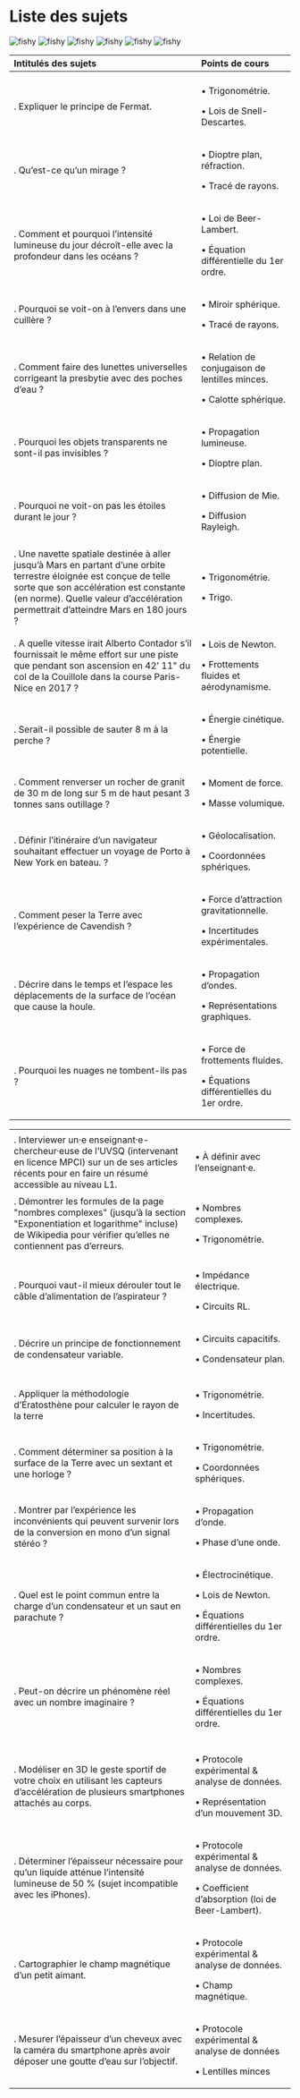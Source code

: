 Liste des sujets
================

![fishy](./sujets_optique.png)
![fishy](./sujets_meca.png)
![fishy](./sujets_journaliste.png)
![fishy](./sujets_electrocinetique.png)
![fishy](./sujets_divers.png)
![fishy](./sujets_smartphones.png)

<table>
<thead>
<tr class="header">
<th style="text-align: left;">Intitulés des sujets</th>
<th style="text-align: left;">Points de cours</th>
</tr>
</thead>
<tbody>
<tr class="odd">
<td style="text-align: left;"></td>
<td style="text-align: left;"></td>
</tr>
<tr class="even">
<td style="text-align: left;">. Expliquer le principe de Fermat.</td>
<td style="text-align: left;"><p><span class="math inline">•</span> Trigonométrie.</p>
<p><span class="math inline">•</span> Lois de Snell-Descartes.</p></td>
</tr>
<tr class="odd">
<td style="text-align: left;">. Qu’est-ce qu’un mirage ?</td>
<td style="text-align: left;"><p><span class="math inline">•</span> Dioptre plan, réfraction.</p>
<p><span class="math inline">•</span> Tracé de rayons.</p></td>
</tr>
<tr class="even">
<td style="text-align: left;">. Comment et pourquoi l’intensité lumineuse du jour décroît-elle avec la profondeur dans les océans ?</td>
<td style="text-align: left;"><p><span class="math inline">•</span> Loi de Beer-Lambert.</p>
<p><span class="math inline">•</span> Équation différentielle du 1er ordre.</p></td>
</tr>
<tr class="odd">
<td style="text-align: left;">. Pourquoi se voit-on à l’envers dans une cuillère ?</td>
<td style="text-align: left;"><p><span class="math inline">•</span> Miroir sphérique.</p>
<p><span class="math inline">•</span> Tracé de rayons.</p></td>
</tr>
<tr class="even">
<td style="text-align: left;">. Comment faire des lunettes universelles corrigeant la presbytie avec des poches d’eau ?</td>
<td style="text-align: left;"><p><span class="math inline">•</span> Relation de conjugaison de lentilles minces.</p>
<p><span class="math inline">•</span> Calotte sphérique.</p></td>
</tr>
<tr class="odd">
<td style="text-align: left;">. Pourquoi les objets transparents ne sont-il pas invisibles ?</td>
<td style="text-align: left;"><p><span class="math inline">•</span> Propagation lumineuse.</p>
<p><span class="math inline">•</span> Dioptre plan.</p></td>
</tr>
<tr class="even">
<td style="text-align: left;">. Pourquoi ne voit-on pas les étoiles durant le jour ?</td>
<td style="text-align: left;"><p><span class="math inline">•</span> Diffusion de Mie.</p>
<p><span class="math inline">•</span> Diffusion Rayleigh.</p></td>
</tr>
<tr class="odd">
<td style="text-align: left;"></td>
<td style="text-align: left;"></td>
</tr>
<tr class="even">
<td style="text-align: left;">. Une navette spatiale destinée à aller jusqu’à Mars en partant d’une orbite terrestre éloignée est conçue de telle sorte que son accélération est constante (en norme). Quelle valeur d’accélération permettrait d’atteindre Mars en 180 jours ?</td>
<td style="text-align: left;"><p><span class="math inline">•</span> Trigonométrie.</p>
<p><span class="math inline">•</span> Trigo.</p></td>
</tr>
<tr class="odd">
<td style="text-align: left;">. A quelle vitesse irait Alberto Contador s’il fournissait le même effort sur une piste que pendant son ascension en 42’ 11" du col de la Couillole dans la course Paris-Nice en 2017 ?</td>
<td style="text-align: left;"><p><span class="math inline">•</span> Lois de Newton.</p>
<p><span class="math inline">•</span> Frottements fluides et aérodynamisme.</p></td>
</tr>
<tr class="even">
<td style="text-align: left;">. Serait-il possible de sauter 8 m à la perche ?</td>
<td style="text-align: left;"><p><span class="math inline">•</span> Énergie cinétique.</p>
<p><span class="math inline">•</span> Énergie potentielle.</p></td>
</tr>
<tr class="odd">
<td style="text-align: left;">. Comment renverser un rocher de granit de 30 m de long sur 5 m de haut pesant 3 tonnes sans outillage ?</td>
<td style="text-align: left;"><p><span class="math inline">•</span> Moment de force.</p>
<p><span class="math inline">•</span> Masse volumique.</p></td>
</tr>
<tr class="even">
<td style="text-align: left;">. Définir l’itinéraire d’un navigateur souhaitant effectuer un voyage de Porto à New York en bateau. ?</td>
<td style="text-align: left;"><p><span class="math inline">•</span> Géolocalisation.</p>
<p><span class="math inline">•</span> Coordonnées sphériques.</p></td>
</tr>
<tr class="odd">
<td style="text-align: left;">. Comment peser la Terre avec l’expérience de Cavendish ?</td>
<td style="text-align: left;"><p><span class="math inline">•</span> Force d’attraction gravitationnelle.</p>
<p><span class="math inline">•</span> Incertitudes expérimentales.</p></td>
</tr>
<tr class="even">
<td style="text-align: left;">. Décrire dans le temps et l’espace les déplacements de la surface de l’océan que cause la houle.</td>
<td style="text-align: left;"><p><span class="math inline">•</span> Propagation d’ondes.</p>
<p><span class="math inline">•</span> Représentations graphiques.</p></td>
</tr>
<tr class="odd">
<td style="text-align: left;">. Pourquoi les nuages ne tombent-ils pas ?</td>
<td style="text-align: left;"><p><span class="math inline">•</span> Force de frottements fluides.</p>
<p><span class="math inline">•</span> Équations différentielles du 1er ordre.</p></td>
</tr>
</tbody>
</table>

<table>
<tbody>
<tr class="odd">
<td style="text-align: left;"></td>
<td style="text-align: left;"></td>
</tr>
<tr class="even">
<td style="text-align: left;">. Interviewer un·e enseignant·e-chercheur·euse de l’UVSQ (intervenant en licence MPCI) sur un de ses articles récents pour en faire un résumé accessible au niveau L1.</td>
<td style="text-align: left;"><span class="math inline">•</span> À définir avec l’enseignant·e.</td>
</tr>
<tr class="odd">
<td style="text-align: left;">. Démontrer les formules de la page "nombres complexes" (jusqu’à la section "Exponentiation et logarithme" incluse) de Wikipedia pour vérifier qu’elles ne contiennent pas d’erreurs.</td>
<td style="text-align: left;"><p><span class="math inline">•</span> Nombres complexes.</p>
<p><span class="math inline">•</span> Trigonométrie.</p></td>
</tr>
<tr class="even">
<td style="text-align: left;"></td>
<td style="text-align: left;"></td>
</tr>
<tr class="odd">
<td style="text-align: left;">. Pourquoi vaut-il mieux dérouler tout le câble d’alimentation de l’aspirateur ?</td>
<td style="text-align: left;"><p><span class="math inline">•</span> Impédance électrique.</p>
<p><span class="math inline">•</span> Circuits RL.</p></td>
</tr>
<tr class="even">
<td style="text-align: left;">. Décrire un principe de fonctionnement de condensateur variable.</td>
<td style="text-align: left;"><p><span class="math inline">•</span> Circuits capacitifs.</p>
<p><span class="math inline">•</span> Condensateur plan.</p></td>
</tr>
<tr class="odd">
<td style="text-align: left;"></td>
<td style="text-align: left;"></td>
</tr>
<tr class="even">
<td style="text-align: left;">. Appliquer la méthodologie d’Ératosthène pour calculer le rayon de la terre</td>
<td style="text-align: left;"><p><span class="math inline">•</span> Trigonométrie.</p>
<p><span class="math inline">•</span> Incertitudes.</p></td>
</tr>
<tr class="odd">
<td style="text-align: left;">. Comment déterminer sa position à la surface de la Terre avec un sextant et une horloge ?</td>
<td style="text-align: left;"><p><span class="math inline">•</span> Trigonométrie.</p>
<p><span class="math inline">•</span> Coordonnées sphériques.</p></td>
</tr>
<tr class="even">
<td style="text-align: left;">. Montrer par l’expérience les inconvénients qui peuvent survenir lors de la conversion en mono d’un signal stéréo ?</td>
<td style="text-align: left;"><p><span class="math inline">•</span> Propagation d’onde.</p>
<p><span class="math inline">•</span> Phase d’une onde.</p></td>
</tr>
<tr class="odd">
<td style="text-align: left;">. Quel est le point commun entre la charge d’un condensateur et un saut en parachute ?</td>
<td style="text-align: left;"><p><span class="math inline">•</span> Électrocinétique.</p>
<p><span class="math inline">•</span> Lois de Newton.</p>
<p><span class="math inline">•</span> Équations différentielles du 1er ordre.</p></td>
</tr>
<tr class="even">
<td style="text-align: left;">. Peut-on décrire un phénomène réel avec un nombre imaginaire ?</td>
<td style="text-align: left;"><p><span class="math inline">•</span> Nombres complexes.</p>
<p><span class="math inline">•</span> Équations différentielles du 1er ordre.</p></td>
</tr>
<tr class="odd">
<td style="text-align: left;"></td>
<td style="text-align: left;"></td>
</tr>
<tr class="even">
<td style="text-align: left;">. Modéliser en 3D le geste sportif de votre choix en utilisant les capteurs d’accélération de plusieurs smartphones attachés au corps.</td>
<td style="text-align: left;"><p><span class="math inline">•</span> Protocole expérimental &amp; analyse de données.</p>
<p><span class="math inline">•</span> Représentation d’un mouvement 3D.</p></td>
</tr>
<tr class="odd">
<td style="text-align: left;">. Déterminer l’épaisseur nécessaire pour qu’un liquide atténue l’intensité lumineuse de 50 % (sujet incompatible avec les iPhones).</td>
<td style="text-align: left;"><p><span class="math inline">•</span> Protocole expérimental &amp; analyse de données.</p>
<p><span class="math inline">•</span> Coefficient d’absorption (loi de Beer-Lambert).</p></td>
</tr>
<tr class="even">
<td style="text-align: left;">. Cartographier le champ magnétique d’un petit aimant.</td>
<td style="text-align: left;"><p><span class="math inline">•</span> Protocole expérimental &amp; analyse de données.</p>
<p><span class="math inline">•</span> Champ magnétique.</p></td>
</tr>
<tr class="odd">
<td style="text-align: left;">. Mesurer l’épaisseur d’un cheveux avec la caméra du smartphone après avoir déposer une goutte d’eau sur l’objectif.</td>
<td style="text-align: left;"><p><span class="math inline">•</span> Protocole expérimental &amp; analyse de données</p>
<p><span class="math inline">•</span> Lentilles minces</p></td>
</tr>
</tbody>
</table>
